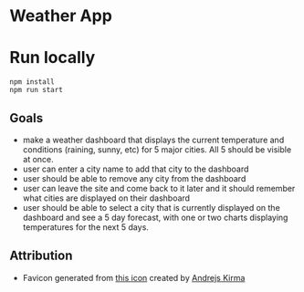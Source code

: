 # Weather App

# Run locally
```
npm install
npm run start
```

## Goals

- make a weather dashboard that displays the current temperature and conditions (raining, sunny, etc) for 5 major cities. All 5 should be visible at once.
- user can enter a city name to add that city to the dashboard
- user should be able to remove any city from the dashboard
- user can leave the site and come back to it later and it should remember what cities are displayed on their dashboard
- user should be able to select a city that is currently displayed on the dashboard and see a 5 day forecast, with one or two charts displaying temperatures for the next 5 days.


## Attribution
- Favicon generated from [this icon](https://thenounproject.com/term/earth/1014726/) created by [Andrejs Kirma](https://thenounproject.com/andrejs/)
